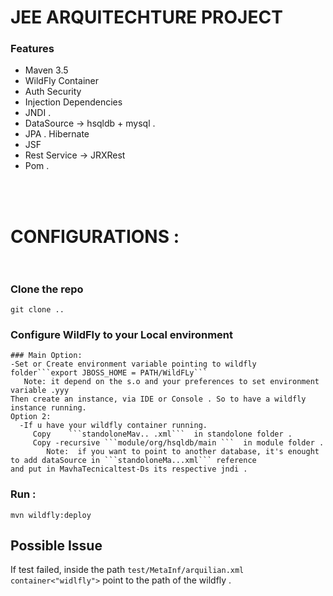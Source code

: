 # JEE ARQUITECHTURE PROJECT  
### Features
- Maven 3.5
- WildFly Container
- Auth Security
- Injection Dependencies 
- JNDI .
- DataSource -> hsqldb + mysql .
- JPA . Hibernate
- JSF
- Rest Service -> JRXRest
- Pom .

<br></br>
# CONFIGURATIONS : <br></br>
### Clone the repo 
```git clone ..```
### Configure WildFly to your Local environment
    ### Main Option:
    -Set or Create environment variable pointing to wildfly folder```export JBOSS_HOME = PATH/WildFLy```
       Note: it depend on the s.o and your preferences to set environment variable .yyy
    Then create an instance, via IDE or Console . So to have a wildfly instance running.   
    Option 2:
      -If u have your wildfly container running. 
         Copy    ```standoloneMav.. .xml```  in standolone folder .
         Copy -recursive ```module/org/hsqldb/main ```  in module folder .
            Note:  if you want to point to another database, it's enought to add dataSource in ```standoloneMa...xml``` reference                 and put in MavhaTecnicaltest-Ds its respective jndi .
          
### Run :
```mvn wildfly:deploy```

## Possible Issue
If test failed, inside the path 
```test/MetaInf/arquilian.xml container<"widlfly">```
point to the path of the wildfly .
